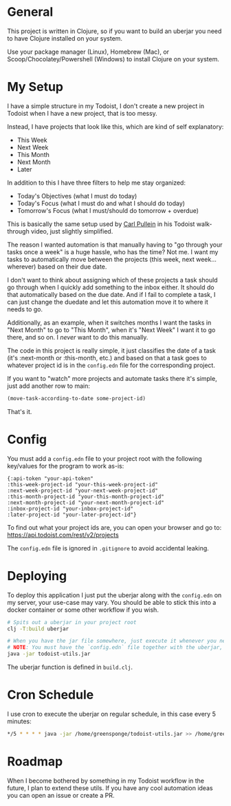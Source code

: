 # General
This project is written in Clojure, so if you want to build an uberjar you need to have Clojure installed on your system. 

Use your package manager (Linux), Homebrew (Mac), or Scoop/Chocolatey/Powershell (Windows) to install Clojure on your system.

# My Setup
I have a simple structure in my Todoist, I don't create a new project in Todoist when I have a new project, that is too messy.

Instead, I have projects that look like this, which are kind of self explanatory:

* This Week
* Next Week
* This Month
* Next Month
* Later

In addition to this I have three filters to help me stay organized:
* Today's Objectives (what I must do today)
* Today's Focus (what I must do and what I should do today)
* Tomorrow's Focus (what I must/should do tomorrow + overdue)

This is basically the same setup used by [Carl Pullein](https://www.youtube.com/watch?v=p4U5pK_gsQU) in his Todoist walk-through video, just slightly simplified.

The reason I wanted automation is that manually having to "go through your tasks once a week" is a huge hassle, who has the time? Not me.
I want my tasks to automatically move between the projects (this week, next week... wherever) based on their due date.

I don't want to think about assigning which of these projects a task should go through when I quickly add something to the inbox either.
It should do that automatically based on the due date. And if I fail to complete a task, I can just change the duedate and let this automation move it to where it needs to go.

Additionally, as an example, when it switches months I want the tasks in "Next Month" to go to "This Month", when it's "Next Week" I want it to go there, and so on.
I *never* want to do this manually.

The code in this project is really simple, it just classifies the date of a task (it's :next-month or :this-month, etc.) and based on that a task goes to whatever project id is 
in the `config.edn` file for the corresponding project.

If you want to "watch" more projects and automate tasks there it's simple, just add another row to main:

```clj
(move-task-according-to-date some-project-id)
```

That's it.

# Config

You must add a `config.edn` file to your project root with the following key/values for the program to work as-is:

```
{:api-token "your-api-token"  
:this-week-project-id "your-this-week-project-id" 
:next-week-project-id "your-next-week-project-id"
:this-month-project-id "your-this-month-project-id"
:next-month-project-id "your-next-month-project-id"
:inbox-project-id "your-inbox-project-id"
:later-project-id "your-later-project-id"}
```
To find out what your project ids are, you can open your browser and go to: https://api.todoist.com/rest/v2/projects

The `config.edn` file is ignored in `.gitignore` to avoid accidental leaking.

# Deploying
To deploy this application I just put the uberjar along with the `config.edn` on my server, your use-case may vary. 
You should be able to stick this into a docker container or some other workflow if you wish.

```bash
# Spits out a uberjar in your project root
clj -T:build uberjar

# When you have the jar file somewhere, just execute it whenever you need to, I use cron.
# NOTE: You must have the `config.edn` file together with the uberjar, or it won't work as-is.
java -jar todoist-utils.jar
```
The uberjar function is defined in `build.clj`.

# Cron Schedule
I use cron to execute the uberjar on regular schedule, in this case every 5 minutes:
```bash
*/5 * * * * java -jar /home/greensponge/todoist-utils.jar >> /home/greensponge/todoist-utils.log 2>&1
```
# Roadmap
When I become bothered by something in my Todoist workflow in the future, I plan to extend these utils. If you have any cool automation ideas you can open an issue or create a PR.
